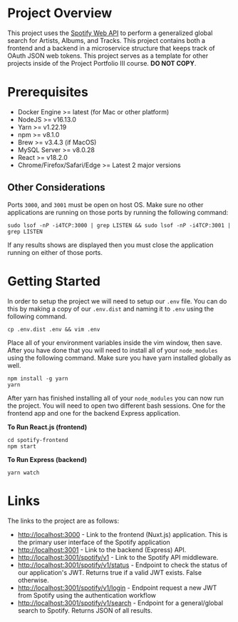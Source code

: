 # Project Overview

This project uses the [Spotify Web API](https://developer.spotify.com/documentation/web-api/) to perform a generalized global search for Artists, Albums, and Tracks. This project contains both a frontend and a backend in a microservice structure that keeps track of OAuth JSON web tokens. This project serves as a template for other projects inside of the Project Portfolio III course. **DO NOT COPY**.

# Prerequisites

- Docker Engine >= latest (for Mac or other platform)
- NodeJS >= v16.13.0
- Yarn >= v1.22.19
- npm >= v8.1.0
- Brew >= v3.4.3 (if MacOS)
- MySQL Server >= v8.0.28
- React >= v18.2.0
- Chrome/Firefox/Safari/Edge >= Latest 2 major versions

## Other Considerations

Ports `3000`, and `3001` must be open on host OS. Make sure no other applications are running on those ports by running the following command:

    sudo lsof -nP -i4TCP:3000 | grep LISTEN && sudo lsof -nP -i4TCP:3001 | grep LISTEN

If any results shows are displayed then you must close the application running on either of those ports.

# Getting Started

In order to setup the project we will need to setup our `.env` file. You can do this by making a copy of our `.env.dist` and naming it to `.env` using the following command.

    cp .env.dist .env && vim .env

Place all of your environment variables inside the vim window, then save. After you have done that you will need to install all of your `node_modules` using the following command. Make sure you have yarn installed globally as well.

    npm install -g yarn
    yarn

After yarn has finished installing all of your `node_modules` you can now run the project. You will need to open two different bash sessions. One for the frontend app and one for the backend Express application.

**To Run React.js (frontend)**

    cd spotify-frontend
    npm start

**To Run Express (backend)**

    yarn watch

# Links

The links to the project are as follows:

- [http://localhost:3000](http://localhost:3000) - Link to the frontend (Nuxt.js) application. This is the primary user interface of the Spotify application
- [http://localhost:3001](http://localhost:3001) - Link to the backend (Express) API.
- [http://localhost:3001/spotify/v1](http://localhost:3001/spotify/v1) - Link to the Spotify API middleware.
- [http://localhost:3001/spotify/v1/status](http://localhost:3001/spotify/v1/status) - Endpoint to check the status of our application's JWT. Returns true if a valid JWT exists. False otherwise.
- [http://localhost:3001/spotify/v1/login](http://localhost:3001/spotify/v1/login) - Endpoint request a new JWT from Spotify using the authentication workflow
- [http://localhost:3001/spotify/v1/search](http://localhost:3001/spotify/v1/search) - Endpoint for a general/global search to Spotify. Returns JSON of all results.
